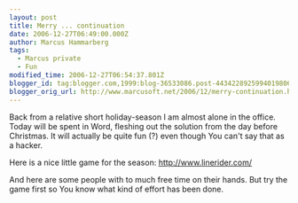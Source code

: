 ```yaml
---
layout: post
title: Merry ... continuation
date: 2006-12-27T06:49:00.000Z
author: Marcus Hammarberg
tags:
  - Marcus private
  - Fun
modified_time: 2006-12-27T06:54:37.801Z
blogger_id: tag:blogger.com,1999:blog-36533086.post-4434228925994019806
blogger_orig_url: http://www.marcusoft.net/2006/12/merry-continuation.html
---
```


Back from a
relative short holiday-season I am almost alone in the office. Today
will be spent in Word, fleshing out the solution from the day before
Christmas. It will actually be quite fun (?) even though You can't say
that as a hacker.

Here is a nice little game for the season: <http://www.linerider.com/>

And here are some people with to much free time on their hands. But try
the game first so You know what kind of effort has been done.
